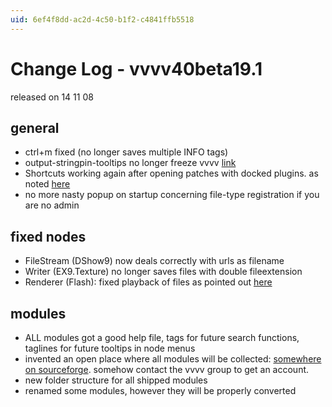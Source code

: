 ```yaml
---
uid: 6ef4f8dd-ac2d-4c50-b1f2-c4841ffb5518
---
```


# Change Log - vvvv40beta19.1
released on 14 11 08  

## general
* ctrl+m fixed (no longer saves multiple INFO tags)  
* output-stringpin-tooltips no longer freeze vvvv  <a href="http://vvvv.org/tiki-view_forum_thread.php?comments_parentId=12950&topics_threshold=0&topics_offset=290&topics_sort_mode=lastPost_desc&topics_find=&forumId=4" class="extURL" target="_blank">link</a>  
* Shortcuts working again after opening patches with docked plugins. as noted <a href="http://vvvv.org/tiki-view_forum_thread.php?forumId=4&comments_parentId=23003" class="extURL" target="_blank">here</a>  
* no more nasty popup on startup concerning file-type registration if you are no admin  

## fixed nodes
* FileStream (DShow9) now deals correctly with urls as filename  
* Writer (EX9.Texture) no longer saves files with double fileextension  
* Renderer (Flash): fixed playback of files as pointed out <a href="http://vvvv.org/tiki-view_forum_thread.php?comments_parentId=22805&topics_threshold=0&topics_offset=3&topics_sort_mode=lastPost_desc&topics_find=&forumId=12" class="extURL" target="_blank">here</a>  

## modules
* ALL modules got a good help file, tags for future search functions, taglines for future tooltips in node menus  
* invented an open place where all modules will be collected: <a href="https://vvvv.svn.sourceforge.net/svnroot/vvvv/modules/trunk" class="extURL" target="_blank">somewhere on sourceforge</a>. somehow contact the vvvv group to get an account.  
* new folder structure for all shipped modules  
* renamed some modules, however they will be properly converted 